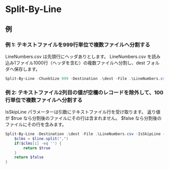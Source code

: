 # Split-By-Line

## 例

### 例 1: テキストファイルを999行単位で複数ファイルへ分割する

LineNumbers.csv は先頭行にヘッダありとします。
LineNumbers.csv を読み込み1ファイル1000行（ヘッダを含む）の複数ファイルへ分割し、dest フォルダへ保存します。

```powershell
Split-By-Line -ChunkSize 999 -Destination .\dest -File .\LineNumbers.csv
```

### 例 2: テキストファイル2列目の値が空欄のレコードを除外して、100行単位で複数ファイルへ分割する

IsSkipLine パラメーターは引数にテキストファイル行を受け取ります。
返り値が $true なら分割後のファイルにその行は含まれません。
$false なら分割後のファイルにその行を含みます。

```powershell
Split-By-Line -Destination .\dest -File .\LineNumbers.csv -IsSkipLine { param($line)
    $clms = $line.split(",")
    if($clms[1] -eq '') {
        return $true
    }
    return $false
}
```
